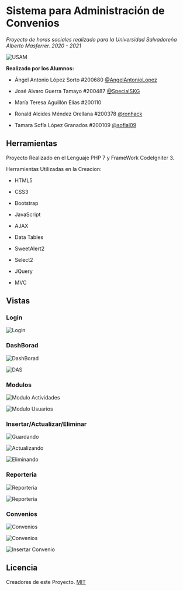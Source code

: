 
# Sistema para Administración de Convenios

*Proyecto de horas sociales realizado para la Universidad Salvadoreña Alberto Masferrer.
2020 - 2021*

![USAM](https://cdn.discordapp.com/attachments/833113997086949427/942618493885481020/usam.png "USAM")

**Realizado por los Alumnos:**

- Ángel Antonio López Sorto #200680
[@AngelAntonioLopez](https://github.com/AngelAntonioLopez)

- José Alvaro Guerra Tamayo #200487
[@SpecialSKG](https://github.com/SpecialSKG "@SpecialSKG")

- María Teresa Aguillón Elías #200110

- Ronald Alcides Méndez Orellana #200378
[@ronhack](https://github.com/ronhack "@ronhack")

- Tamara Sofía López Granados #200109
[@sofial09](https://github.com/sofial09 "sofial09")

## Herramientas

Proyecto Realizado en el Lenguaje PHP 7 y FrameWork CodeIgniter 3.

Herramientas Utilizadas en la Creacion:

- HTML5

- CSS3

- Bootstrap

- JavaScript

- AJAX

- Data Tables

- SweetAlert2

- Select2

- JQuery

- MVC

## Vistas

### Login

![Login](https://cdn.discordapp.com/attachments/833113997086949427/942607004642472006/unknown.png "Login")

### DashBorad

![DashBorad](https://cdn.discordapp.com/attachments/833113997086949427/942608170407313428/unknown.png "DashBorad")

![DAS](https://cdn.discordapp.com/attachments/833113997086949427/942608214963396618/unknown.png "DashBorad")

### Modulos

![Modulo Actividades](https://cdn.discordapp.com/attachments/833113997086949427/942609000661413958/unknown.png "Modulo Actividades")

![Modulo Usuarios](https://cdn.discordapp.com/attachments/833113997086949427/942609513016614982/unknown.png "Modulo Usuarios")

### Insertar/Actualizar/Eliminar

![Guardando](https://cdn.discordapp.com/attachments/833113997086949427/942609984800292904/unknown.png "Guardando")

![Actualizando](https://cdn.discordapp.com/attachments/833113997086949427/942609840046477322/unknown.png "Actualizando")

![Eliminando](https://cdn.discordapp.com/attachments/833113997086949427/942609634420740126/unknown.png "Eliminando")

### Reporteria

![Reporteria](https://cdn.discordapp.com/attachments/833113997086949427/942609090503385218/unknown.png "Reporteria")

![Reporteria](https://cdn.discordapp.com/attachments/833113997086949427/942609141531283516/unknown.png "Reporteria")

### Convenios

![Convenios](https://cdn.discordapp.com/attachments/833113997086949427/942609274809495613/unknown.png "Convenios")

![Convenios](https://cdn.discordapp.com/attachments/833113997086949427/942609342895624192/unknown.png "Convenios")

![Insertar Convenio](https://cdn.discordapp.com/attachments/833113997086949427/942622671894614096/unknown.png "Insertar Convenio")

## Licencia
Creadores de este Proyecto.
[MIT](https://choosealicense.com/licenses/mit/)